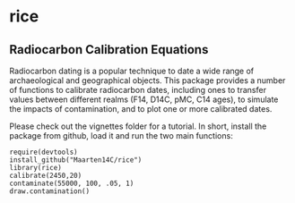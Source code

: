 # rice

## Radiocarbon Calibration Equations

Radiocarbon dating is a popular technique to date a wide range of archaeological and geographical objects. This package provides a number of functions to calibrate radiocarbon dates, including ones to transfer values between different realms (F14, D14C, pMC, C14 ages), to simulate the impacts of contamination, and to plot one or more calibrated dates.

Please check out the vignettes folder for a tutorial. In short, install the package from github, load it and run the two main functions:

```{r, eval=FALSE}
require(devtools)
install_github("Maarten14C/rice")
library(rice)
calibrate(2450,20)
contaminate(55000, 100, .05, 1)
draw.contamination()
```
